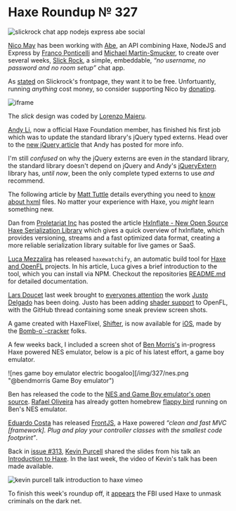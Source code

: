 [_template]: ../templates/roundup.html
[date]: / "2015-07-05 10:02:00"
[modified]: / "2015-07-05 10:02:00"
[published]: / "2015-07-05 10:02:00"
[“”]: a ""
# Haxe Roundup № 327

![slickrock chat app nodejs express abe social](/img/327/slickrock.jpg "Slickrock.io - simple, embeddable chat rooms")

[Nico May][tw1] has been working with [Abe][l1], an API combining Haxe, NodeJS
and Express by [Franco Ponticelli][gh1] and [Michael Martin-Smucker][gh2], to create
over several weeks, [Slick Rock][l2], a simple, embeddable, _“no username, no password
and no room setup”_ chat app.

As [stated][l3] on Slickrock's frontpage, they want it to be free. Unfortuantly,
running _anything_ cost money, so consider supporting Nico by [donating][l4].

![iframe](aqueous-basin.herokuapp.com/homepage)

The _slick_ design was coded by [Lorenzo Maieru][tw2].

[Andy Li][tw3], now a official Haxe Foundation member, has finished his first
job which was to update the standard library's jQuery typed externs. Head over 
to the [new jQuery article][l5] that Andy has posted for more info.

I'm still _confused_ on why the jQuery externs are even _in_ the standard library,
the standard library doesn't depend on jQuery and Andy's [jQueryExtern][l6] library
has, _until now_, been the only complete typed externs to use _and_ recommend.

The following article by [Matt Tuttle][tw4] details everything you need to [know
about hxml][l6] files. No matter your experience with Haxe, you _might_ learn
something new.

Dan from [Proletariat Inc][tw5] has posted the article [HxInflate - New Open Source Haxe
Serialization Library][l7] which gives a quick overview of hxInflate, which provides
versioning, streams and a fast optimized data format, creating a more
reliable serialization library suitable for live games or SaaS.

[Luca Mezzalira][tw6] has released `haxewatchify`, an automatic build tool for [Haxe
and OpenFL][l8] projects. In his article, Luca gives a brief introduction to the
tool, which you can install via NPM. Checkout the repositories [README.md][l9]
for detailed documentation.

[Lars Doucet][tw7] last week brought to [everyones attention][l10] the work 
[Justo Delgado][tw8] has been doing. Justo has been adding [shader support][l11]
to OpenFL, with the GitHub thread containing some sneak preview screen shots.

A game created with HaxeFlixel, [Shifter][l17], is now available for [iOS][l18], 
made by the [Bomb-o`-cracker][tw12] folks.

A few weeks back, I included a screen shot of [Ben Morris's][tw9] in-progress
Haxe powered NES emulator, below is a pic of his latest effort, a game boy emulator.

![nes game boy emulator electric boogaloo][/img/327/nes.png "@bendmorris Game Boy emulator")

Ben has released the code to the [NES and Game Boy emulator's open source][l12].
[Rafael Oliveira][tw10] has already gotten homebrew [flappy bird][l13] running on
Ben's NES emulator.

[Eduardo Costa][gh3] has released [FrontJS][l14], a Haxe powered _“clean and fast
MVC [framework]. Plug and play your controller classes with the 
smallest code footprint”_.

Back in [issue #313][l15], [Kevin Purcell][tw11] shared the slides from his talk
an [Introduction to Haxe][l16]. In the last week, the video of Kevin's talk
has been made available.

![kevin purcell talk introduction to haxe vimeo](132211532)

To finish this week's roundup off, it [appears][l19] the FBI used Haxe to unmask 
criminals on the dark net.

[gh3]: https://github.com/eduardo-costa "@eduardo-costa"
[gh2]: https://github.com/mlms13 "@mlms13"
[gh1]: https://github.com/fponticelli "@fponticelli"
	
[tw12]: https://twitter.com/bombocracker "@bombocracker"
[tw11]: https://twitter.com/grayhaze "@grayhaze"
[tw10]: https://twitter.com/sudoestegames "@sudoestegames"
[tw9]: https://twitter.com/bendmorris "@bendmorris"
[tw8]: https://twitter.com/jdbaudi "@jdbaudi"
[tw7]: https://twitter.com/larsiusprime "@larsiusprime"
[tw6]: https://twitter.com/lucamezzalira/ "@lucamezzalira"
[tw5]: https://twitter.com/proletariat_inc "@proletariat_inc"
[tw4]: https://twitter.com/Matt_Tuttle "@Matt_Tuttle"
[tw3]: https://twitter.com/andy_li/ "@andy_li"
[tw2]: https://twitter.com/LorenzoMaieru "@LorenzoMaieru"
[tw1]: https://twitter.com/nico_m__ "@nico_m__"
	
[l19]: https://twitter.com/elsassph/status/615942366478864384 "The FBI use Haxe"
[l18]: https://itunes.apple.com/us/app/shifter!/id1002651301?mt=8 "Shifter available for iOS"
[l17]: http://shiftergame.com/ "Shifter - Tiny Puzzle Platformer"
[l16]: http://haxe.io/@grayhaze/Introduction%20to%20Haxe.pdf "An Introduction to Haxe - Slides"
[l15]: http://haxe.io/roundups/313/ "Haxe Roundup № 313"
[l14]: https://github.com/eduardo-costa/frontjs "FrontJS on GitHub"
[l13]: https://twitter.com/sudoestegames/status/616307574951014401 "Flappy Bird on Haxe NES Emulator"
[l12]: https://github.com/retrio "Retr.io on GitHub"
[l11]: https://github.com/openfl/openfl/pull/697 "OpenFL Shader Support"
[l10]: https://twitter.com/larsiusprime/status/616325355847176193 "Shader support coming to OpenFL"
[l9]: https://github.com/lucamezzalira/haxe-watchify "Haxe Watchify on GitHub"
[l8]: http://lucamezzalira.com/2015/07/04/haxe-watchify-automatic-build-tool-for-haxe-and-openfl-projects/ "Haxe Watchify: Automatic build tool for Haxe and OpenFL projects"
[l7]: http://proletariat.com/blog/2015/07/01/hxinflate-new-open-source-haxe-serialization-library "HxInflate - A New Open Source Haxe Serialiization Library"
[l6]: http://matttuttle.com/2015/06/hxml-overview/ "HXML overview for Haxe"
[l5]: http://blog.onthewings.net/2015/07/02/new-jquery-extern-arrived-at-haxe-std-lib/ "New jQuery extern arrived in Haxe Standard Library"
[l4]: https://www.paypal.com/cgi-bin/webscr?cmd=_donations&business=nico%2emay99%40gmail%2ecom&lc=CA&item_name=slickrock%2eio&currency_code=CAD&bn=PP%2dDonationsBF%3a%26text%3ddonate%2e%3aNonHosted "Donate to help run and grow slickrock.io"
[l3]: http://chat.slickrock.io/#about "About Slickrock"
[l2]: http://chat.slickrock.io/ "Simple, embeddable chat rooms"
[l1]: https://github.com/abedev "Abe on GitHub"